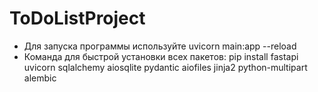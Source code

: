 # ToDoListProject

- Для запуска программы используйте uvicorn main:app --reload
- Команда для быстрой установки всех пакетов: pip install fastapi uvicorn sqlalchemy aiosqlite pydantic aiofiles jinja2 python-multipart alembic